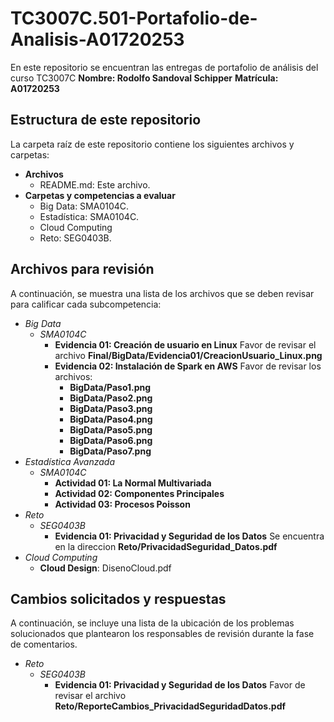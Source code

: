 # TC3007C.501-Portafolio-de-Analisis-A01720253

En este repositorio se encuentran las entregas de portafolio de análisis del curso TC3007C
**Nombre: Rodolfo Sandoval Schipper**
**Matrícula: A01720253**

## Estructura de este repositorio

La carpeta raíz de este repositorio contiene los siguientes archivos y carpetas:

- **Archivos**
  - README.md: Este archivo.
- **Carpetas y competencias a evaluar**
  - Big Data: SMA0104C.
  - Estadística: SMA0104C.
  - Cloud Computing
  - Reto: SEG0403B.

## Archivos para revisión

A continuación, se muestra una lista de los archivos que se deben revisar para calificar cada subcompetencia:

- *Big Data*
  - *SMA0104C*
    - **Evidencia 01: Creación de usuario en Linux** Favor de revisar el archivo **Final/BigData/Evidencia01/CreacionUsuario_Linux.png**
    - **Evidencia 02: Instalación de Spark en AWS** Favor de revisar los archivos:
      - **BigData/Paso1.png**
      - **BigData/Paso2.png**
      - **BigData/Paso3.png**
      - **BigData/Paso4.png**
      - **BigData/Paso5.png**
      - **BigData/Paso6.png**
      - **BigData/Paso7.png**
- *Estadística Avanzada*
  - *SMA0104C*
    - **Actividad 01: La Normal Multivariada** 
    - **Actividad 02: Componentes Principales**
    - **Actividad 03: Procesos Poisson**
- *Reto*
  - *SEG0403B*
    - **Evidencia 01: Privacidad y Seguridad de los Datos** Se encuentra en la direccion **Reto/PrivacidadSeguridad_Datos.pdf**
- *Cloud Computing*
  - **Cloud Design**: DisenoCloud.pdf

## Cambios solicitados y respuestas

A continuación, se incluye una lista de la ubicación de los problemas solucionados que plantearon los responsables de revisión durante la fase de comentarios.

- *Reto*
  - *SEG0403B*
    - **Evidencia 01: Privacidad y Seguridad de los Datos** Favor de revisar el archivo **Reto/ReporteCambios_PrivacidadSeguridadDatos.pdf**
